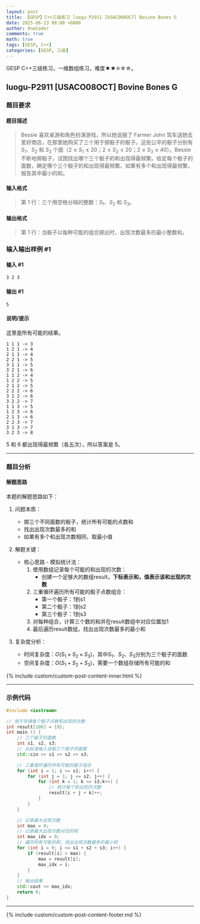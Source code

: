 ```yaml
---
layout: post
title: 【GESP】C++三级练习 luogu-P2911 [USACO08OCT] Bovine Bones G
date: 2025-06-23 08:00 +0800
author: OneCoder
comments: true
math: true
tags: [GESP, C++]
categories: [GESP, 三级]
---
```

GESP C++三级练习，一维数组练习，难度★★✮☆☆。

<!--more-->

## luogu-P2911 [USACO08OCT] Bovine Bones G

### 题目要求

#### 题目描述

>Bessie 喜欢桌游和角色扮演游戏，所以她说服了 Farmer John 驾车送她去爱好商店，在那里她购买了三个用于掷骰子的骰子。这些公平的骰子分别有 $S_1$、$S_2$ 和 $S_3$ 个面（$2 \leq S_1 \leq 20$；$2 \leq S_2 \leq 20$；$2 \leq S_3 \leq 40$）。Bessie 不断地掷骰子，试图找出哪个三个骰子的和出现得最频繁。给定每个骰子的面数，确定哪个三个骰子的和出现得最频繁。如果有多个和出现得最频繁，报告其中最小的和。

#### 输入格式

>第 1 行：三个用空格分隔的整数：$S_1$、$S_2$ 和 $S_3$。

#### 输出格式

>第 1 行：当骰子以每种可能的组合掷出时，出现次数最多的最小整数和。

### 输入输出样例 #1

#### 输入 #1

```plaintext
3 2 3
```

#### 输出 #1

```plaintext
5
```

#### 说明/提示

这里是所有可能的结果。

```plaintext
1 1 1 -> 3  
1 2 1 -> 4  
2 1 1 -> 4  
2 2 1 -> 5  
3 1 1 -> 5  
3 2 1 -> 6 
1 1 2 -> 4  
1 2 2 -> 5  
2 1 2 -> 5  
2 2 2 -> 6  
3 1 2 -> 6  
3 2 2 -> 7 
1 1 3 -> 5  
1 2 3 -> 6  
2 1 3 -> 6  
2 2 3 -> 7  
3 1 3 -> 7  
3 2 3 -> 8
```

5 和 6 都出现得最频繁（各五次），所以答案是 5。

---

### 题目分析

#### 解题思路

本题的解题思路如下：

1. 问题本质：
   - 掷三个不同面数的骰子，统计所有可能的点数和
   - 找出出现次数最多的和
   - 如果有多个和出现次数相同，取最小值

2. 解题关键：
   - 核心思路 - 模拟统计法：
     1. 使用数组记录每个可能的和出现的次数：
        - 创建一个足够大的数组result，**下标表示和，值表示该和出现的次数**
     2. 三重循环遍历所有可能的骰子点数组合：
        - 第一个骰子：1到s1
        - 第二个骰子：1到s2
        - 第三个骰子：1到s3
     3. 对每种组合，计算三个数的和并在result数组中对应位置加1
     4. 最后遍历result数组，找出出现次数最多的最小和

3. 复杂度分析：
   - 时间复杂度：$O(S_1 \times S_2 \times S_3)$，其中$S_1$、$S_2$、$S_3$分别为三个骰子的面数
   - 空间复杂度：$O(S_1 + S_2 + S_3)$，需要一个数组存储所有可能的和

{% include custom/custom-post-content-inner.html %}

---

### 示例代码

```cpp
#include <iostream>

// 用于存储每个骰子点数和出现的次数
int result[100] = {0};
int main () {
    // 三个骰子的面数
    int s1, s2, s3;
    // 从标准输入读取三个骰子的面数
    std::cin >> s1 >> s2 >> s3;

    // 三重循环遍历所有可能的骰子组合
    for (int i = 1; i <= s1; i++) {
        for (int j = 1; j <= s2; j++) {
            for (int k = 1; k <= s3;k++) {
                // 统计每个和出现的次数
                result[i + j + k]++;
            }
        }
    }

    // 记录最大出现次数
    int max = 0;
    // 记录最大出现次数对应的和
    int max_idx = 0;
    // 遍历所有可能的和，找出出现次数最多的最小和
    for (int i = 0; i <= s1 + s2 + s3; i++) {
        if (result[i] > max) {
            max = result[i];
            max_idx = i;
        }
    }
    // 输出结果
    std::cout << max_idx;
    return 0;
}              
```

---

{% include custom/custom-post-content-footer.md %}
